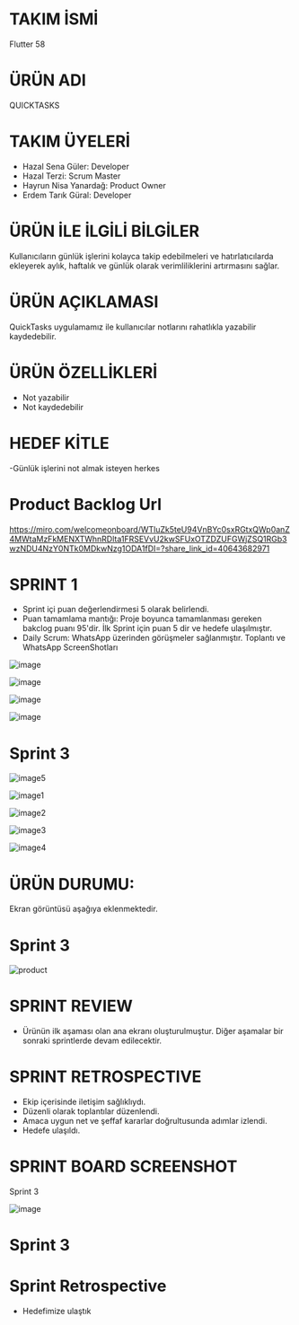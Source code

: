 # TAKIM İSMİ
Flutter 58 

# ÜRÜN ADI
QUICKTASKS 

# TAKIM ÜYELERİ 
- Hazal Sena Güler: Developer 
- Hazal Terzi: Scrum Master 
- Hayrun Nisa Yanardağ: Product Owner 
- Erdem Tarık Güral: Developer 

# ÜRÜN İLE İLGİLİ BİLGİLER 
Kullanıcıların günlük işlerini kolayca takip edebilmeleri ve hatırlatıcılarda ekleyerek aylık, haftalık ve günlük olarak verimliliklerini artırmasını sağlar. 

# ÜRÜN AÇIKLAMASI 
QuickTasks uygulamamız ile kullanıcılar notlarını rahatlıkla yazabilir kaydedebilir.

# ÜRÜN ÖZELLİKLERİ 
- Not yazabilir
- Not kaydedebilir

# HEDEF KİTLE
-Günlük işlerini not almak isteyen herkes

# Product Backlog Url 
https://miro.com/welcomeonboard/WTluZk5teU94VnBYc0sxRGtxQWp0anZ4MWtaMzFkMENXTWhnRDlta1FRSEVvU2kwSFUxOTZDZUFGWjZSQ1RGb3wzNDU4NzY0NTk0MDkwNzg1ODA1fDI=?share_link_id=40643682971 

# SPRINT 1 
- Sprint içi puan değerlendirmesi 5 olarak belirlendi.
- Puan tamamlama mantığı: Proje boyunca tamamlanması gereken bakclog puanı 95'dir. İlk Sprint için puan 5 dir ve hedefe ulaşılmıştır. 
- Daily Scrum: WhatsApp üzerinden görüşmeler sağlanmıştır.
Toplantı ve WhatsApp ScreenShotları

![image](https://github.com/hazalsguler/Team58/assets/173630456/52ab0ca4-1f8e-475e-a8d5-f06b4364550e)

![image](https://github.com/hazalsguler/Team58/assets/173630456/b85f124a-6ec1-4ba8-a871-71851d6e42f5) 

![image](https://github.com/hazalsguler/Team58/assets/173630456/8a51c437-6a32-4fa4-9b10-d247d9c0ebf7)

![image](https://github.com/hazalsguler/Team58/assets/173630456/9d4deece-1b51-4417-b6a5-fb4884ad9d63) 

# Sprint 3
![image5](https://github.com/user-attachments/assets/2d9b7d99-6ab3-4088-9162-c3295b738d01)

![image1](https://github.com/user-attachments/assets/dc06872c-e313-4d95-9bb5-1ec411500418)

![image2](https://github.com/user-attachments/assets/0b35449e-65d8-4548-8053-429a13878260)

![image3](https://github.com/user-attachments/assets/ed48ee52-7c22-4f1e-b154-3dd9f27bd42e)

![image4](https://github.com/user-attachments/assets/84b2e14d-0d0a-4a0d-adeb-0a88dbcf1f39)

# ÜRÜN DURUMU:
Ekran görüntüsü aşağıya eklenmektedir. 

# Sprint 3 

![product](https://github.com/user-attachments/assets/ee37b33d-089f-4ceb-bdd0-781e24150cc6)

# SPRINT REVIEW 
- Ürünün ilk aşaması olan ana ekranı oluşturulmuştur. Diğer aşamalar bir sonraki sprintlerde devam edilecektir.


# SPRINT RETROSPECTIVE
- Ekip içerisinde iletişim sağlıklıydı.
- Düzenli olarak toplantılar düzenlendi. 
- Amaca uygun net ve şeffaf kararlar doğrultusunda adımlar izlendi.
- Hedefe ulaşıldı.

# SPRINT BOARD SCREENSHOT
Sprint 3 

![image](https://github.com/user-attachments/assets/e7be29b8-9e49-4c8d-b067-cd99677c8f30) 

# Sprint 3 
# Sprint Retrospective 
- Hedefimize ulaştık 
